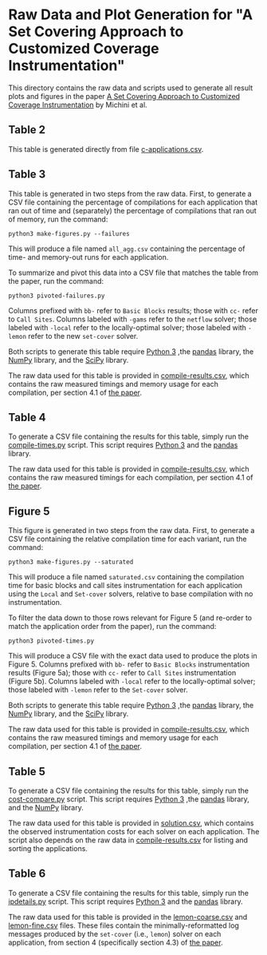 # Raw Data and Plot Generation for "A Set Covering Approach to Customized Coverage Instrumentation"

This directory contains the raw data and scripts used to generate all result
plots and figures in the paper 
[A Set Covering Approach to Customized Coverage Instrumentation](https://doi.org/10.1287/ijoc.2021.0349)
by Michini et al.

## Table 2

This table is generated directly from file [c-applications.csv](c-applications.csv).

## Table 3

This table is generated in two steps from the raw data.  First, to generate a CSV
file containing the percentage of compilations for each application that ran out of
time and (separately) the percentage of compilations that ran out of memory, run
the command:
```
python3 make-figures.py --failures
```
This will produce a file named `all_agg.csv` containing the percentage of time- and
memory-out runs for each application.

To summarize and pivot this data into a CSV file that matches the table from the
paper, run the command:
```
python3 pivoted-failures.py
```
Columns prefixed with `bb-` refer to `Basic Blocks` results; those with `cc-` refer
to `Call Sites`.  Columns labeled with `-gams` refer to the `netflow` solver; those
labeled with `-local` refer to the locally-optimal solver; those labeled with
`-lemon` refer to the new `set-cover` solver.

Both scripts to generate this table require [Python 3](https://www.python.org/)
,the [pandas](https://pandas.pydata.org/) library,
the [NumPy](https://numpy.org/) library, and the
[SciPy](https://scipy.org/) library.

The raw data used for this table is provided in
[compile-results.csv](compile-results.csv), which contains the raw measured
timings and memory usage for each compilation, per section 4.1 of
[the paper](https://doi.org/10.1287/ijoc.2021.0349).

## Table 4

To generate a CSV file containing the results for this table,
simply run the [compile-times.py](compile-times.py) script.
This script requires [Python 3](https://www.python.org/)
and the [pandas](https://pandas.pydata.org/) library.

The raw data used for this table is provided in
[compile-results.csv](compile-results.csv), which contains the raw measured
timings for each compilation, per section 4.1 of
[the paper](https://doi.org/10.1287/ijoc.2021.0349).

## Figure 5

This figure is generated in two steps from the raw data.  First, to generate a CSV
file containing the relative compilation time for each variant, run the command:
```
python3 make-figures.py --saturated
```
This will produce a file named `saturated.csv` containing the compilation time for
basic blocks and call sites instrumentation for each application using the `Local` and
`Set-cover` solvers, relative to base compilation with no instrumentation.

To filter the data down to those rows relevant for Figure 5 (and re-order to match the
application order from the paper), run the command:
```
python3 pivoted-times.py
```
This will produce a CSV file with the exact data used to produce the plots in Figure 5.
Columns prefixed with `bb-` refer to `Basic Blocks` instrumentation results (Figure 5a);
those with `cc-` refer to `Call Sites` instrumentation (Figure 5b).
Columns labeled with `-local` refer to the locally-optimal solver; those labeled with
`-lemon` refer to the `Set-cover` solver.

Both scripts to generate this table require [Python 3](https://www.python.org/)
,the [pandas](https://pandas.pydata.org/) library,
the [NumPy](https://numpy.org/) library, and the
[SciPy](https://scipy.org/) library.

The raw data used for this table is provided in
[compile-results.csv](compile-results.csv), which contains the raw measured
timings and memory usage for each compilation, per section 4.1 of
[the paper](https://doi.org/10.1287/ijoc.2021.0349).

## Table 5

To generate a CSV file containing the results for this table,
simply run the [cost-compare.py](cost-compare.py) script.
This script requires [Python 3](https://www.python.org/)
,the [pandas](https://pandas.pydata.org/) library, and
the [NumPy](https://numpy.org/) library.

The raw data used for this table is provided in
[solution.csv](solution.csv), which contains the observed
instrumentation costs for each solver on each application.
The script also depends on the raw data in
[compile-results.csv](compile-results.csv) for listing and
sorting the applications.

## Table 6

To generate a CSV file containing the results for this table,
simply run the [ipdetails.py](ipdetails.py) script.
This script requires [Python 3](https://www.python.org/)
and the [pandas](https://pandas.pydata.org/) library.

The raw data used for this table is provided in the
[lemon-coarse.csv](lemon-coarse.csv) and
[lemon-fine.csv](lemon-fine.csv) files.
These files contain the minimally-reformatted log messages
produced by the `set-cover` (i.e., `lemon`) solver on each
application, from section 4 (specifically section 4.3) of
[the paper](https://doi.org/10.1287/ijoc.2021.0349).

